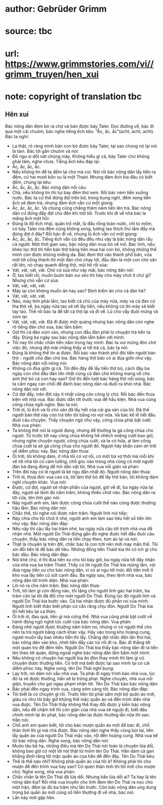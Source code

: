 # author: Gebrüder Grimm
# source: tbc
# url: https://www.grimmstories.com/vi//grimm_truyen/hen_xui
# note: copyright of translation tbc

## Hên xui 

Bác nông dân đem bò ra chợ và bán được bảy Taler. Dọc đường về, bác đi
qua một cái chuôm, bác nghe tiếng ếch kêu: "Ắc, ắc, ắc"(acht, acht,
acht). Bác ta nghĩ:
- Lạ thật, rõ ràng mình bán con bò được bảy Taler, tại sao chúng nó lại
nói là tám.
Bác tới gần chuôm và nói:
- Đồ ngu si dốt nát chúng mày. Không hiểu gì cả, bảy Taler chứ không
phải tám, nghe chưa.
Tiếng ếch kêu đáp lại:
- Ắc, ắc, ắc, ắc.
- Nếu không tin để ta đếm lại cho mà coi.
Nói rồi bác nông dân lấy tiền ra đếm, cứ hai mươi bốn xu là một Thalơ.
Nhưng đám ếch kia đâu có biết đếm, chúng lại kêu:
- Ắc, ắc, ắc, ắc.
Bác nông dân nổi cáu:
- Chà, nếu không tin thì tụi bay đếm thử xem.
Rồi bác ném tiền xuống nước. Bác ta cứ thế đứng đợi trên bờ, trong bụng
nghĩ, đếm xong tiền ếch sẽ đem trả, nhưng đám ếch vẫn cứ một giọng:
- Ắc, ắc, ắc, ắc.
Và chúng cũng chẳng thèm ném tiền lên trả. Bác nông dân cứ đứng đấy đợi
cho đến khi trời tối. Trước khi đi về nhà bác la mắng ếch một hồi:
- Đúng là đồ ếch nhái, quân trố mắt, lũ đầu rỗng toàn nước, chỉ to mồm,
có bảy Taler mà đếm cũng không xong, tưởng tao thích thú lắm đấy mà đứng
đợi ở đây?
Rồi bác đi về, nhưng lũ ếch vẫn cứ một giọng:
- Ắc, ắc, ắc, ắc.
Tiếng ếch vẫn cứ đều đều như vậy là bác nông dân rầu cả người.
Một thời gian sau, bác nông dân mua bò về mổ. Bác tính, nếu khéo lọc
thịt thì tiền bán thịt bằng tiền mua hai con bò, không những thế mình
còn được không miếng da.
Bác đem thịt vào thành phố bán, vừa mới tới cổng thành thì một đàn chó
chạy tới, đầu đàn là một con chó săn rất lớn, nó chạy quanh đống thịt,
mũi hít rồi sủa:
- Vát, vát, vát, vát.
Chó cứ sủa như vậy mãi, bác nông dân nói:
- Ờ, tao biết rồi, muốn buôn bán xui xẻo thì hãy cho mày chút ít chứ
gì?
Nhưng chó vẫn cứ sủa:
- Vát, vát, vát, vát.
- Mày lại còn không muốn ăn hay sao? Định kiếm ăn cho cả đàn hả?
- Vát, vát, vát, vát.
- Nào, mày tính phải lắm, tao biết cả chủ của mày nữa, mày và cả đàn cứ
tha thịt về, ba ngày nữa tao sẽ tới lấy tiền, nếu không có thì mày sẽ
biết tay tao.
Thế rồi bác ta để tất cả thịt lại và đi về. Lũ chó vẫy đuôi mừng và xúm
lại:
- Vát, vát, vát, vát.
Đã đi được một quãng nhưng bác nông dân còn nghe rõ tiếng đàn chó sủa,
bác lẩm bẩm:
- Giờ thì cả đàn xúm vào, nhưng con đầu đàn phải lo chuyện trả tiền ta
đấy.
Đúng ba ngày sau bác nông dân lẩm bẩm với mình:
- Tối nay thì chắc chắn tiền nằm trong tay mình.
Bác ta vui mừng đón chờ việc đó, nhưng đợi mãi chẳng thấy ai tới trả cả,
bác ta nói:
- Đúng là không thể tin ai được.
Rồi bác vào thành phố đòi tiền người bán thịt - người chủ đàn chó kia.
Bác hàng thịt bảo có ai đùa giỡn như vậy. Bác nông dân nổi nóng nói:
- Không có đùa giỡn gì cả. Tôi đến đây để lấy tiền thịt bò, cách đây ba
ngày con chó đầu đàn lớn nhất cùng cả đàn chó không mang về cho anh thịt
bò cả con hay sao?
Giờ thì đến lượt bác hàng thịt nổi sùng, bác ta cầm ngay cán chổi để
đánh bác nông dân và đuổi ra khỏi nhà. Bác nông dân nói với:
- Cứ đợi đấy, trên đời này ít nhất cũng còn công lý chứ.
Rồi bác đến thưa kiện với nhà vua. Bác được dẫn tới trước vua để hầu
kiện. Nhà vua cùng công chúa ngồi nghe. Bác ta nói:
- Trời ơi, lũ ếch và lũ chó săn đã lấy hết của cải gia sản của tôi. Đã
thế người bán thịt này còn trả tiền tôi bằng roi vọt nữa.
Và bác kể lể hết đầu đuôi câu chuyện. Thấy chuyện ngộ như vậy, công chúa
phải bật cười. Nhà vua phán:
- Ta không thể nói là ngươi đúng, nhưng để thưởng ta gả công chúa cho
ngươi. Từ trước tới nay công chúa không hề nhếch miệng cười bao giờ,
nhưng nghe chuyện ngươi, công chúa cười, và ta có hứa, ai làm công chúa
cười ta sẽ gả công chúa cho người đó. Ngươi hãy khấn cám ơn trời về diễm
phúc này.
Bác nông dân thưa:
- Ối trời, tôi không dám, ở nhà tôi có vợ rồi, có một bà vợ thôi mà mỗi
khi về tới nhà tôi có cảm tưởng, chỗ góc nào trong nhà cũng có một người
đàn bà đang đứng để hỏi dằn vặt tôi.
Nhà vua nổi giận và phán:
- Trên đời này có lẽ ngươi là kẻ ngu đần nhất đó.
Người nông dân thưa:
- Trời ơi, thưa đức vua cao cả, tôi làm thịt bò để lấy thịt bán, tôi
không dám nghĩ chuyện khác.
Vua nói:
- Được, cứ đợi, ngươi sẽ nhận phần của ngươi, giờ về đi, ba ngày nữa lại
đây, ngươi sẽ lãnh đủ năm trăm, không thiếu chút nào.
Bác nông dân ra tới cửa, tên lính gác nói:
- Này người anh em, làm được công chúa cười thế nào cũng được thưởng hậu
lắm.
Bác nông dân nói:
- Chắc thế, tôi nghe nói được năm trăm.
Người lính nói tiếp:
- Này chia cho tôi chút ít nhé, người anh em làm sao tiêu hết số tiền
lớn như vậy.
Bác nông dân đáp:
- Nếu vậy thì cậu lấy hai trăm nhé, ba ngày nữa cậu tới trình nhà vua để
nhận nhé.
Một người Do Thái đứng gần đó nghe được hết đầu đuôi câu chuyện, thấy
bác nông dân ra liền chạy theo, túm áo lại và nói:
- Thật là chuyện lạ trên đời, chắc bác là con trời nên mới may mắn thế.
Tôi xin đổi tiền lẻ để bác dễ tiêu. Những đồng tiền Thalơ kia thì có ích
gì cho bác đâu.
Bác nông dân đáp:
- Nói khẽ chứ, ờ thì đưa tiền xu cho tôi bây giờ, ba ngày nữa tới đây
nhận của nhà vua ba trăm Thalơ.
Thấy có lời người Do Thái kia mừng lắm, vội đưa ngay tiền xu cho bác
nông dân, vì có ai ngu tới mức đổi tiền mới ở kho vua lấy tiền cũ sứt
cạnh đâu.
Ba ngày sau, theo lệnh nhà vua, bác nông dân tới trình diện. Nhà vua
phán:
- Lôi nó ra cho năm trăm.
Bác nông dân thưa:
- Trời, tôi làm gì còn đồng nào, tôi tặng cho người lính gác hai trăm,
ba trăm còn lại tôi đã đổi cho một người Do Thái.
Đúng lúc đó người lính và người Do Thái kia bước vào. Cả hai nhận được
đủ phần roi của mình. Người lính biết thân biết phận cứ cắn răng chịu
đòn. Người Do Thái kia thì hết kêu lại ca thán:
- Ối trời ơi, đau quá, tiền gì mà cứng thế.
Nhà vua cũng phải bật cười về hành động ngô nghê tức cười của bác nông
dân. Vua phán:
- Đáng nhẽ ngươi được thưởng năm trăm roi, nhưng vì có người thế cho nên
ta trả ngươi bằng cách khác vậy. Hãy vào trong kho hoàng cung, ngươi
muốn lấy bao nhiêu tiền thì lấy.
Chẳng đợi nhắc đến lần thứ hai, bác nông dân vào kho, nhét tiền đầy các
túi rồi đi ra. Bác đi thẳng tới một quán trọ để đếm tiền.
Người Do Thái kia thấy bác nông dân đi ra liền lẻn theo tới quán, đứng
ngoài nghe bác nông dân lẩm bẩm một mình.
- Nếu không có chuyện hai người kia ăn đòn thay mình thì làm gì có
chuyện được thưởng tiền. Có trời mà biết được tại sao mình lại có cái
diễm phúc này.
Nghe xong, tên Do Thái nghĩ bụng:
- Lạy trời, nó dám nói xấu nhà vua. Ta phải đi ngay trình báo nhà vua,
lúc đó ta sẽ được thưởng, hắn sẽ bị trừng phạt.
Nghe chuyện, nhà vua nổi giận, truyền cho gọi ngay phạm nhân tới. Tên Do
Thái bảo bác nông dân:
- Bác phải đến ngay trình vua, càng sớm càng tốt.
Bác nông dân đáp:
- Tôi biết là có chuyện gì rồi. Trước tiên tôi phải sắm một bộ quần áo
mới, giàu có như tôi bây giờ không thể mặc quần áo vá đến trình diện nhà
vua được.
Tên Do Thái thấy không thể thay đổi được ý kiến bác nông dân, nếu để
chậm trễ thì cơn giận của nhà vua sẽ nguội đi, biết đâu chính mình lại
ăn phạt, bác nông dân lại được thưởng lần nữa thì sao. Hắn nói:
- Chỗ anh em quen biết, tôi cho bác mượn quần áo mới để bác đi, chỗ thân
tình thì gì mà chả được.
Bác nông dân nghe thấy cũng bùi tai, liền lấy quần áo của người Do Thái
mặc vào, rồi đến hoàng cung. Nhà vua kể tội bác nông dân. Nghe xong, bác
nông dân nói:
- Muôn tâu bệ hạ, những điều mà tên Do Thái nói toàn là chuyện lừa dối,
không bao giờ có một lời nói thật từ mồm tên Do Thái. Hắn dám cả gan
khẳng định rằng tôi mặc quần áo của hắn để đến đây.
Tên Do Thái kêu:
- Thế là thế nào nhỉ? Không phải quần áo của tôi à? Không phải tôi cho
mượn để đến trình vua hay sao? Có quen thân tình thì tôi mới cho mượn
chứ.
Nghe xong, nhà vua phán:
- Chắc chắn là tên Do Thái đã lừa dối. Nhưng hắn lừa dối ai? Ta hay là
tên nông dân kia?
Rồi nhà vua truyền cho lính đem tên Do Thái ra nọc cho một trận, đếm lại
đủ ba trăm như lần trước. Còn bác nông dân ung dung trong bộ quần áo mới
cùng số tiền thưởng đi về nhà, bác nói:
- Lần này mới gặp hên.
